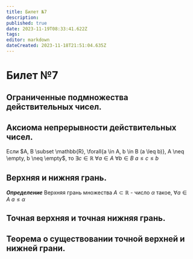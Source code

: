 ```yaml
---
title: Билет №7
description: 
published: true
date: 2023-11-19T08:33:41.622Z
tags: 
editor: markdown
dateCreated: 2023-11-18T21:51:04.635Z
---
```


# Билет №7

## Ограниченные подмножества действительных чисел. 

## Аксиома непрерывности действительных чисел.
Если $A, B \subset \mathbb{R}, \forall{a \in A, b \in B (a \leq b)}, A \neq \empty, b \neq \empty$, то $\exists{c \in \mathbb{R}}\ \forall{a \in A}\ \forall{b \in B}\ a \leq c \leq b$

## Верхняя и нижняя грань.
***Определение***
Верхняя грань множества $A \subset \mathbb{R}$ - число $\alpha$ такое, $\forall{a \in A}\ a \leq \alpha$

## Точная верхняя и точная нижняя грань.

## Теорема о существовании точной верхней и нижней грани.
